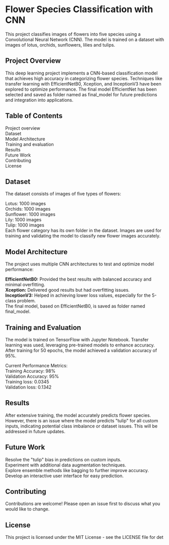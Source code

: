 # Flower Species Classification with CNN
This project classifies images of flowers into five species using a Convolutional Neural Network (CNN). The model is trained on a dataset with images of lotus, orchids, sunflowers, lilies and tulips.

## Project Overview
This deep learning project implements a CNN-based classification model that achieves high accuracy in categorizing flower species. Techniques like transfer learning with EfficientNetB0, Xception, and InceptionV3 have been explored to optimize performance. The final model EfficientNet has been selected and saved as folder named as final_model for future predictions and integration into applications.

## Table of Contents
Project overview  
Dataset  
Model Architecture  
Training and evaluation  
Results  
Future Work  
Contributing  
License  

## Dataset
The dataset consists of images of five types of flowers:

Lotus: 1000 images  
Orchids: 1000 images   
Sunflower: 1000 images  
Lily: 1000 images  
Tulip: 1000 images  
Each flower category has its own folder in the dataset. Images are used for training and validating the model to classify new flower images accurately.  

## Model Architecture
The project uses multiple CNN architectures to test and optimize model performance:

**EfficientNetB0:** Provided the best results with balanced accuracy and minimal overfitting.  
**Xception:** Delivered good results but had overfitting issues.  
**InceptionV3:** Helped in achieving lower loss values, especially for the 5-class problem.  
The final model, based on EfficientNetB0, is saved as folder named final_model.  

## Training and Evaluation
The model is trained on TensorFlow with Jupyter Notebook. Transfer learning was used, leveraging pre-trained models to enhance accuracy. After training for 50 epochs, the model achieved a validation accuracy of 95%.

Current Performance Metrics:  
Training Accuracy: 98%  
Validation Accuracy: 95%  
Training loss: 0.0345  
Validation loss: 0.1342 

## Results
After extensive training, the model accurately predicts flower species. However, there is an issue where the model predicts "tulip" for all custom inputs, indicating potential class imbalance or dataset issues. This will be addressed in future updates.

## Future Work
Resolve the "tulip" bias in predictions on custom inputs.  
Experiment with additional data augmentation techniques.  
Explore ensemble methods like bagging to further improve accuracy.  
Develop an interactive user interface for easy prediction.  

## Contributing
Contributions are welcome! Please open an issue first to discuss what you would like to change.

## License
This project is licensed under the MIT License - see the LICENSE file for det
